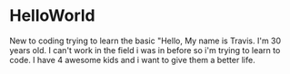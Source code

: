 # HelloWorld
New to coding trying to learn the basic
"Hello,
My name is Travis. I'm 30 years old. I can't work in the field i was in before so i'm trying to learn to code. I have 4 awesome kids and i want to give them a better life.
